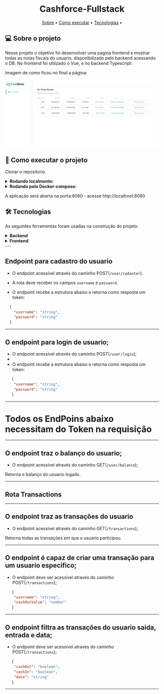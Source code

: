 <h1 align="center">
   Cashforce-Fullstack
</h1>

<p align="center">
 <a href="#-sobre-o-projeto">Sobre</a> •
 <a href="#-como-executar-o-projeto">Como executar</a> • 
 <a href="#-tecnologias">Tecnologias</a> • 
</p>


## 💻 Sobre o projeto

Nesse projeto o objetivo foi desenvolver uma pagina frontend e mostrar todas as notas fiscais do usuario, disponibilizado pelo backend acessando o DB.
No frontend foi utilizado o Vue, e no backend Typescript:


Imagem de como ficou no final a página:

<img src="assets/cashforce-image-end.jpg" alt="Aplicação web" style="max-width: 100%;">


## 🚀 Como executar o projeto

Clonar o repositorio.

<details>
<summary><strong>Rodando localmente:</strong></summary><br />

<strong>BackEnd(Porta 3001)</strong>
   
  - Entrar na pasta server

  - Criar um arquivo .env na raiz do projeto(passar as variaveis de ambiente especificadas em .env.example)

    Executar os comandos:

    - npm install

    - npm run start
    
    Caso Banco não esteja criado e alimentado pode utilizar o comando:
    - npm run prestart(Fara a criação do banco de dados,migrations e alimentação do banco)
    
<strong>FrontEnd(Porta 8080)</strong>

   - Entrar na pasta client

   Executar os comandos:

    - npm install

    - npm run start

</details>

<details>
<summary><strong>Rodando pelo Docker-compose:</strong></summary><br />
   Na pasta raiz executar o comando:
   
    - docker-compose up

   Nesse momento tanto o front quanto o back devem estar rodando normalmente
   Caso não ocorra de os seguintes comandos:

    - docker exec -it app_server bash

    - npm install

    - npm run start

    Abra outro terminal e de os comandos:
   
    - docker exec -it app_client bash

    - npm install

    - npm run start

</details>

A aplicação será aberta na porta:8080 - acesse http://localhost:8080


## 🛠 Tecnologias

As seguintes ferramentas foram usadas na construção do projeto:

<details>
<summary><strong>Backend</strong></summary><br />

-   **[TypeScript]**
-   **[Node.js]**
-   **[Sequelize]**
-   **[EsLint]**
-   **[Express]**
-   **[MySQL]**
-   **[CORS]**
-   **[JEST]**
-   **[CHAI]**
-   **[SINON]**
-   **[HELMET]**
</details>

<details>
<summary><strong>Frontend</strong></summary><br />

-   **[Vue]**
-   **[Vue Router]**
-   **[EsLint]**
-   **[Axios]**
-   **[Bootstrap]**
</details>
---

## Endpoint para cadastro do usuario

- O endpoint acessível através do caminho POST(`/user/cadaster`).

- A rota deve receber os campos `username` e `password`.

- O endpoint recebe a estrutura abaixo e retorna como resposta um token:
```json
  {
    "username": "string",
    "password": "string"
  }
```

---

## O endpoint para login de usuario;

- O endpoint acessível através do caminho POST(`/user/login`);
- 
- O endpoint recebe a estrutura abaixo e retorna como resposta um token:
```json
   {
    "username": "string",
    "password": "string"
   }
```

---

# Todos os EndPoins abaixo necessitam do Token na requisição

---

## O endpoint traz o balanço do usuario;

- O endpoint acessível através do caminho GET(`/user/balance`);

Retorna o balanço do usuario logado.

---

## Rota Transactions

---

## O endpoint traz as transações do usuario

- O endpoint acessível através do caminho GET(`/transactions`);

Retorna todas as transações em que o usuario participou.

---

## O endpoint é capaz de criar uma transação para um usuario especifico;

- O endpoint deve ser acessível através do caminho POST(`/transactions`);
```json
   {
    "username": "string",
    "cashOutValue": "number"
   }
```

---
## O endpoint filtra as transações do usuario saida, entrada e data;

- O endpoint deve ser acessível através do caminho POST(`/transactions`);
```json
   {
    "cashOut": "boolean",
    "cashIn": "boolean",
    "date": "string"
   }
```

---
